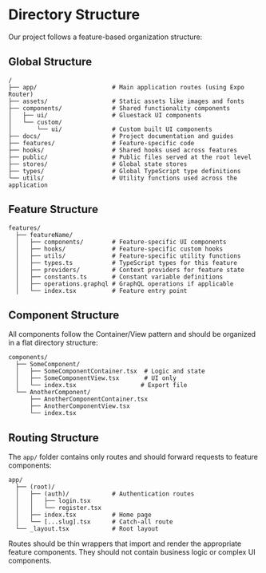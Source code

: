 # Directory Structure

Our project follows a feature-based organization structure:

## Global Structure

```
/
├── app/                     # Main application routes (using Expo Router)
├── assets/                  # Static assets like images and fonts
├── components/              # Shared functionality components
│   ├── ui/                  # Gluestack UI components
│   └── custom/
│       └── ui/              # Custom built UI components
├── docs/                    # Project documentation and guides
├── features/                # Feature-specific code
├── hooks/                   # Shared hooks used across features
├── public/                  # Public files served at the root level
├── stores/                  # Global state stores
├── types/                   # Global TypeScript type definitions
└── utils/                   # Utility functions used across the application
```

## Feature Structure

```
features/
  ├── featureName/
  │   ├── components/        # Feature-specific UI components
  │   ├── hooks/             # Feature-specific custom hooks
  │   ├── utils/             # Feature-specific utility functions
  │   ├── types.ts           # TypeScript types for this feature
  │   ├── providers/         # Context providers for feature state
  │   ├── constants.ts       # Constant variable definitions
  │   ├── operations.graphql # GraphQL operations if applicable
  │   └── index.tsx          # Feature entry point
```

## Component Structure

All components follow the Container/View pattern and should be organized in a flat directory structure:

```
components/
  ├── SomeComponent/
  │   ├── SomeComponentContainer.tsx  # Logic and state
  │   ├── SomeComponentView.tsx       # UI only
  │   └── index.tsx                  # Export file
  └── AnotherComponent/
      ├── AnotherComponentContainer.tsx
      ├── AnotherComponentView.tsx
      └── index.tsx
```

## Routing Structure

The `app/` folder contains only routes and should forward requests to feature components:

```
app/
  ├── (root)/
  │   ├── (auth)/            # Authentication routes
  │   │   ├── login.tsx
  │   │   └── register.tsx
  │   ├── index.tsx          # Home page
  │   └── [...slug].tsx      # Catch-all route
  └── _layout.tsx            # Root layout
```

Routes should be thin wrappers that import and render the appropriate feature components. They should not contain business logic or complex UI components.
